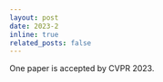 ```yaml
---
layout: post
date: 2023-2
inline: true
related_posts: false
---
```


One paper is accepted by CVPR 2023.